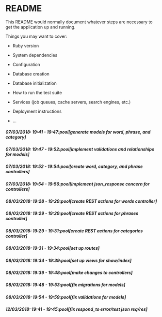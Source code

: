 # README

This README would normally document whatever steps are necessary to get the
application up and running.

Things you may want to cover:

* Ruby version

* System dependencies

* Configuration

* Database creation

* Database initialization

* How to run the test suite

* Services (job queues, cache servers, search engines, etc.)

* Deployment instructions

* ...

##### 07/03/2018: 19:41 - 19:47:pool[generate models for word, phrase, and category]

##### 07/03/2018: 19:47 - 19:52:pool[implement validations and relationships for models]

##### 07/03/2018: 19:52 - 19:54:pool[create word, category, and phrase controllers]

##### 07/03/2018: 19:54 - 19:56:pool[implement json_response concern for controllers]

##### 08/03/2018: 19:28 - 19:29:pool[create REST actions for words controller]

##### 08/03/2018: 19:29 - 19:29:pool[create REST actions for phrases controller]

##### 08/03/2018: 19:29 - 19:31:pool[create REST actions for categories controller]

##### 08/03/2018: 19:31 - 19:34:pool[set up routes]

##### 08/03/2018: 19:34 - 19:39:pool[set up views for show/index]

##### 08/03/2018: 19:39 - 19:48:pool[make changes to controllers]

##### 08/03/2018: 19:48 - 19:53:pool[fix migrations for models]

##### 08/03/2018: 19:54 - 19:59:pool[fix validations for models]

##### 12/03/2018: 19:41 - 19:45:pool[fix respond_to error/test json req/res]
